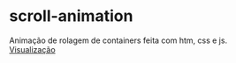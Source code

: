 # scroll-animation
Animação de rolagem de containers feita com htm, css e js.<br>
<a target="_blank" href="https://felipelouzeiro.github.io/scroll-animation/">Visualização</a>
